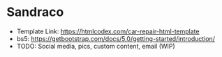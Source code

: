 # Sandraco

* Template Link: https://htmlcodex.com/car-repair-html-template
* bs5: https://getbootstrap.com/docs/5.0/getting-started/introduction/
* TODO: Social media, pics, custom content, email (WIP)